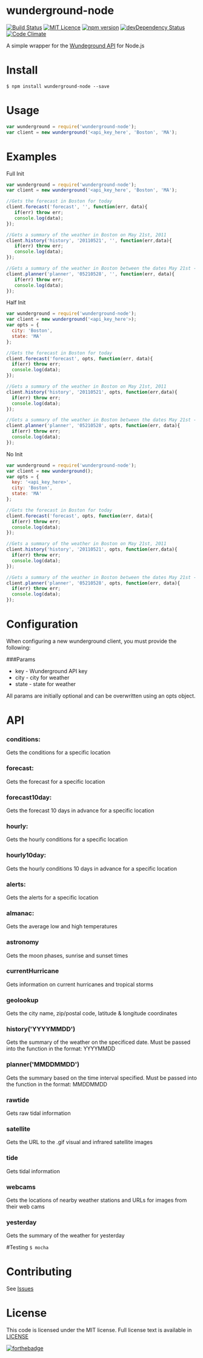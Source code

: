 # wunderground-node
[![Build Status](https://travis-ci.org/dmccrevan/wunderground-node.svg?branch=master)](https://travis-ci.org/dmccrevan/wunderground-node)
[![MIT Licence](https://badges.frapsoft.com/os/mit/mit.svg?v=103)](https://opensource.org/licenses/mit-license.php)
[![npm version](https://badge.fury.io/js/wunderground-node.svg)](https://badge.fury.io/js/wunderground-node)
[![devDependency Status](https://david-dm.org/dmccrevan/wunderground-node/dev-status.svg)](https://david-dm.org/dmccrevan/wunderground-node#info=devDependencies)
[![Code Climate](https://codeclimate.com/github/dmccrevan/wunderground-node/badges/gpa.svg)](https://codeclimate.com/github/dmccrevan/wunderground-node)


A simple wrapper for the [Wundeground API](http://www.wunderground.com/weather/api) for Node.js

# Install
 `$ npm install wunderground-node --save`

# Usage
 ```js
 var wunderground = require('wunderground-node');
 var client = new wunderground('<api_key_here', 'Boston', 'MA');
```

# Examples

 Full Init

 ```js
 var wunderground = require('wunderground-node');
 var client = new wunderground('<api_key_here', 'Boston', 'MA');

 //Gets the forecast in Boston for today
 client.forecast('forecast', '', function(err, data){
 	if(err) throw err;
 	console.log(data);
 });

 //Gets a summary of the weather in Boston on May 21st, 2011
 client.history('history', '20110521', '', function(err,data){
 	if(err) throw err;
 	console.log(data);
 });

 //Gets a summary of the weather in Boston between the dates May 21st - May 28th of this year.
 client.planner('planner', '05210528', '', function(err, data){
 	if(err) throw err;
 	console.log(data);
 });
 ```

 Half Init

  ```js
 var wunderground = require('wunderground-node');
 var client = new wunderground('<api_key_here'>);
 var opts = {
 	city: 'Boston',
 	state: 'MA'
 };

 //Gets the forecast in Boston for today
 client.forecast('forecast', opts, function(err, data){
 	if(err) throw err;
 	console.log(data);
 });

 //Gets a summary of the weather in Boston on May 21st, 2011
 client.history('history', '20110521', opts, function(err,data){
 	if(err) throw err;
 	console.log(data);
 });

 //Gets a summary of the weather in Boston between the dates May 21st - May 28th of this year.
 client.planner('planner', '05210528', opts, function(err, data){
 	if(err) throw err;
 	console.log(data);
 });
 ```

 No Init

  ```js
 var wunderground = require('wunderground-node');
 var client = new wunderground();
 var opts = {
 	key: '<api_key_here>',
 	city: 'Boston',
 	state: 'MA'
 };

 //Gets the forecast in Boston for today
 client.forecast('forecast', opts, function(err, data){
 	if(err) throw err;
 	console.log(data);
 });

 //Gets a summary of the weather in Boston on May 21st, 2011
 client.history('history', '20110521', opts, function(err,data){
 	if(err) throw err;
 	console.log(data);
 });

 //Gets a summary of the weather in Boston between the dates May 21st - May 28th of this year.
 client.planner('planner', '05210528', opts, function(err, data){
 	if(err) throw err;
 	console.log(data);
 });
 ```

# Configuration
 When configuring a new wunderground client, you must provide the following:

 ###Params
 * key - Wunderground API key
 * city - city for weather
 * state - state for weather

 All params are initially optional and can be overwritten using an opts object.

# API

### conditions:
 Gets the conditions for a specific location

### forecast:
 Gets the forecast for a specific location

### forecast10day:
 Gets the forecast 10 days in advance for a specific location

### hourly:
 Gets the hourly conditions for a specific location

### hourly10day:
 Gets the hourly conditions 10 days in advance for a specific location

### alerts:
 Gets the alerts for a specific location

### almanac:
 Gets the average low and high temperatures

### astronomy
 Gets the moon phases, sunrise and sunset times

### currentHurricane
 Gets information on current hurricanes and tropical storms

### geolookup
 Gets the city name, zip/postal code, latitude & longitude coordinates

### history('YYYYMMDD')
 Gets the summary of the weather on the specificed date. Must be passed into the function in the format: YYYYMMDD

### planner('MMDDMMDD')
 Gets the summary based on the time interval specified. Must be passed into the function in the format: MMDDMMDD

### rawtide
 Gets raw tidal information

### satellite
 Gets the URL to the .gif visual and infrared satellite images

### tide 
 Gets tidal information

### webcams
 Gets the locations of nearby weather stations and URLs for images from their web cams

### yesterday
 Gets the summary of the weather for yesterday

#Testing
 `$ mocha`

# Contributing
 See [Issues](https://github.com/dmccrevan/wunderground-node/issues)

# License
 This code is licensed under the MIT license. Full license text is available in [LICENSE](https://github.com/dmccrevan/wunderground-node/blob/master/LICENSE)

 [![forthebadge](http://forthebadge.com/images/badges/oooo-kill-em.svg)](http://forthebadge.com)
